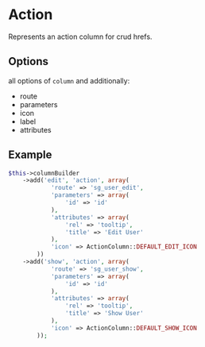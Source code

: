 # Action

Represents an action column for crud hrefs.

## Options

all options of `column` and additionally:

- route
- parameters
- icon
- label
- attributes

## Example

``` php
$this->columnBuilder
    ->add('edit', 'action', array(
            'route' => 'sg_user_edit',
            'parameters' => array(
                'id' => 'id'
            ),
            'attributes' => array(
                'rel' => 'tooltip',
                'title' => 'Edit User'
            ),
            'icon' => ActionColumn::DEFAULT_EDIT_ICON
        ))
    ->add('show', 'action', array(
            'route' => 'sg_user_show',
            'parameters' => array(
                'id' => 'id'
            ),
            'attributes' => array(
                'rel' => 'tooltip',
                'title' => 'Show User'
            ),
            'icon' => ActionColumn::DEFAULT_SHOW_ICON
        ));
```

